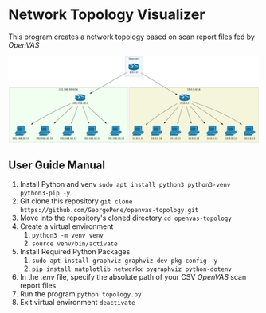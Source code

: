 # Network Topology Visualizer
This program creates a network topology based on scan report files fed by *OpenVAS*

![Example of topology](images/topology_example.png)

## User Guide Manual  
1. Install Python and venv `sudo apt install python3 python3-venv python3-pip -y`
2. Git clone this repository `git clone https://github.com/GeorgePene/openvas-topology.git`
3. Move into the repository's cloned directory `cd openvas-topology` 
4. Create a virtual environment 
   1. `python3 -m venv venv`
   2. `source venv/bin/activate`
5. Install Required Python Packages
   1. `sudo apt install graphviz graphviz-dev pkg-config -y`
   2. `pip install matplotlib networkx pygraphviz python-dotenv`
6. In the *.env* file, specify the absolute path of your CSV *OpenVAS* scan report files
7. Run the program `python topology.py`
8. Exit virtual environment `deactivate`

